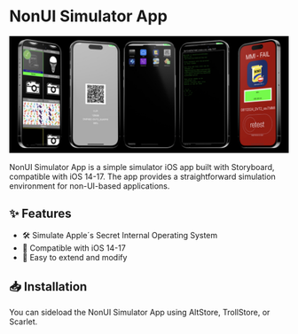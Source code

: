 # NonUI Simulator App

![My Image](IMG_3992.jpg)

NonUI Simulator App is a simple simulator iOS app built with Storyboard, compatible with iOS 14-17. The app provides a straightforward simulation environment for non-UI-based applications.

## ✨ Features

- 🛠️ Simulate Apple´s Secret Internal Operating System
- 📱 Compatible with iOS 14-17
- 🔧 Easy to extend and modify

## 📥 Installation

You can sideload the NonUI Simulator App using AltStore, TrollStore, or Scarlet.
